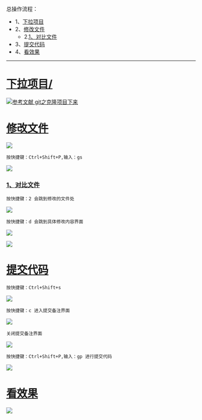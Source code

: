 总操作流程：
- 1、[下拉项目](#SublimeGit-01)
- 2、[修改文件](#SublimeGit-02)
    - 2.[1、对比文件](#SublimeGit-02-01)
- 3、[提交代码](#SublimeGit-03)
- 4、[看效果](#SublimeGit-04)

***

# <a name="SublimeGit-01" href="#" >下拉项目/</a>

[![](https://img.shields.io/badge/参考文献-git之克隆项目下来-blue.svg "参考文献 git之克隆项目下来")](https://github.com/OurNotes/CCN/blob/master/1.%E5%B7%A5%E5%85%B7/1.git/1.git%E4%B9%8B%E5%AD%A6%E4%B9%A0/10-git%E4%B9%8B%E5%85%8B%E9%9A%86%E9%A1%B9%E7%9B%AE%E4%B8%8B%E6%9D%A5.md)

# <a name="SublimeGit-02" href="#" >修改文件</a>

![](image/4-1.png)

`按快捷键：Ctrl+Shift+P,输入：gs`

![](image/4-2.png)

### <a name="SublimeGit-02-01" href="#" >1、对比文件</a>

`按快捷键：2 会跳到修改的文件处`

![](image/4-3.png)

`按快捷键：d 会跳到具体修改内容界面`

![](image/4-4.png)

![](image/4-5.png)

# <a name="SublimeGit-03" href="#" >提交代码</a>

`按快捷键：Ctrl+Shift+s`

![](image/4-6.png)

`按快捷键：c 进入提交备注界面`

![](image/4-7.png)

`关闭提交备注界面`

![](image/4-8.png)

`按快捷键：Ctrl+Shift+P,输入：gp 进行提交代码`

![](image/3-17.png)

# <a name="SublimeGit-04" href="#" >看效果</a>

![](image/4-9.png)

